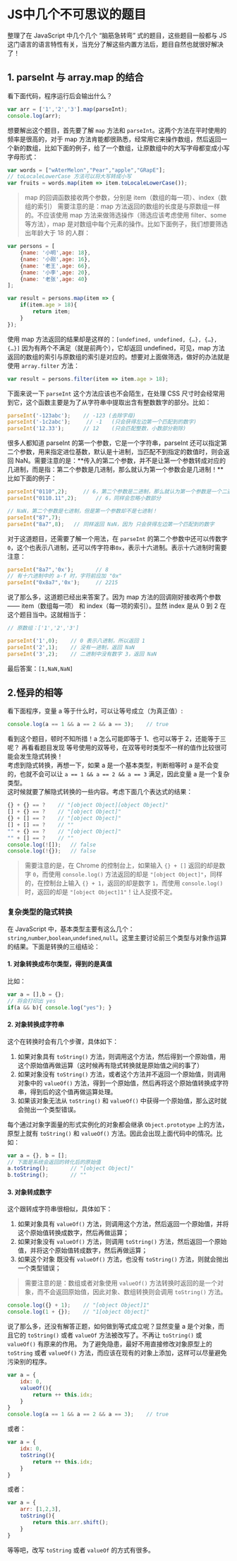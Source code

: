 # JS中几个不可思议的题目
整理了在 JavaScript 中几个几个 “脑筋急转弯” 式的题目，这些题目一般都与 JS 这门语言的语言特性有关，当充分了解这些内置方法后，题目自然也就很好解决了！  
## 1. parseInt 与 array.map 的结合
看下面代码，程序运行后会输出什么？
```js
var arr = ['1','2','3'].map(parseInt);
console.log(arr);
```
想要解出这个题目，首先要了解 `map` 方法和 `parseInt`。这两个方法在平时使用的频率是很高的，对于 map 方法肯能都很熟悉，经常用它来操作数组，然后返回一个新的数组，比如下面的例子，给了一个数组，让原数组中的大写字母都变成小写字母形式：
```js
var words = ["wAterMelon","Pear","apple","GRapE"];
// toLocaleLowerCase 方法可以将大写转成小写
var fruits = words.map(item => item.toLocaleLowerCase());
```
> map 的回调函数接收两个参数，分别是 item（数组的每一项）、index（数组的索引）
需要注意的是：map 方法返回的数组的长度是与原数组一样的。不应该使用 map 方法来做筛选操作（筛选应该考虑使用 filter、some等方法），map 是对数组中每个元素的操作。比如下面例子，我们想要筛选出年龄大于 18 的人群：
```js
var persons = [
    {name: '小明',age: 18},
    {name: '小刚',age: 16},
    {name: '老王',age: 66},
    {name: '小李',age: 20},
    {name: '老张',age: 40}
];

var result = persons.map(item => {
    if(item.age > 18){
        return item;
    }
});
```
使用 map 方法返回的结果却是这样的：`[undefined, undefined, {…}, {…}, {…}]` 因为有两个不满足（就是前两个），它却返回 undefined，可见，map 方法返回的数组的索引与原数组的索引是对应的。想要对上面做筛选，做好的办法就是使用 `array.filter` 方法：
```js
var result = persons.filter(item => item.age > 18);
```
下面来说一下 `parseInt`
这个方法应该也不会陌生，在处理 CSS 尺寸时会经常用到它，这个函数主要是为了从字符串中提取出含有整数数字的部分。比如：
```js
parseInt('-123abc');    // -123 (去除字母)
parseInt('-1c2abc');     // -1   (只会获得左边第一个匹配到的数字)
parseInt('12.33');      // 12    (只会匹配整数，小数部分剔除)
```
很多人都知道 parseInt 的第一个参数，它是一个字符串，parseInt 还可以指定第二个参数，用来指定进位基数，默认是十进制，当匹配不到指定的数值时，则会返回 NaN。需要注意的是：**传入的第二个参数，并不是让第一个参数转成对应的几进制，而是指：第二个参数是几进制，那么就认为第一个参数会是几进制！**比如下面的例子：
```js
parseInt("0110",2);     // 6，第二个参数是二进制，那么就认为第一个参数是一个二进制数
parseInt("0110.11",2);      // 6，同样会忽略小数部分

// NaN，第二个参数是七进制，但是第一个参数却不是七进制！
parseInt("87",7);         
parseInt("8a7",8);   // 同样返回 NaN，因为 只会获得左边第一个匹配到的数字
```
对于这道题目，还需要了解一个用法，在 `parseInt` 的第二个参数中还可以传数字 `0`，这个也表示八进制，还可以传字符串`0x`，表示十六进制。表示十六进制时需要注意：
```js
parseInt("8a7",'0x');       // 8
// 有十六进制中的 a-f 时，字符前应加 "0x"
parseInt("0x8a7",'0x');     // 2215  
```
说了那么多，这道题已经出来答案了。因为 map 方法的回调刚好接收两个参数 —— item（数组每一项） 和 index（每一项的索引）。显然 index 是从 0 到 2 在这个题目当中。这就相当于：
```js
// 原数组：['1','2','3']

parseInt('1',0);    // 0 表示八进制，所以返回 1
parseInt('2',1);    // 没有一进制，返回 NaN
parseInt('3',2);    // 二进制中没有数字 3，返回 NaN
```
最后答案：`[1,NaN,NaN]`

## 2.怪异的相等
看下面程序，变量 a 等于什么时，可以让等号成立（为真正值）:
```js
console.log(a == 1 && a == 2 && a == 3);    // true
```
看到这个题目，顿时不知所措！a 怎么可能即等于 1、也可以等于 2，还能等于三呢？
再看看题目发现 等号使用的双等号，在双等号时类型不一样的值作比较很可能会发生隐式转换！  
考虑到隐式转换，再想一下，如果 a 是一个基本类型，判断相等时 a 是不会变的，也就不会可以让 `a == 1 && a == 2 && a == 3` 满足，因此变量 a 是一个复杂类型。  
这时候就要了解隐式转换的一些内容。考虑下面几个表达式的结果：
```js
{} + {} == ?    // "[object Object][object Object]"
[] + {} == ?    // "[object Object]"
{} + [] == ?    // "[object Object]"
[] + [] == ?    // ""
"" + {} == ?    // "[object Object]"
"" + [] == ?    // ""
console.log(![]);   // false
console.log(!{});   // false
```
> 需要注意的是，在 Chrome 的控制台上，如果输入 `{} + []` 返回的却是数字 `0`，而使用 `console.log()` 方法返回的却是 `"[object Object]"`，同样的，在控制台上输入 `{} + 1`，返回的却是数字 `1`，而使用 `console.log()` 时，返回的却是 `"[object Object]1"`！让人捉摸不定。
### 复杂类型的隐式转换
在 JavaScript 中，基本类型主要有这么几个：`string`,`number`,`boolean`,`undefined`,`null`。这里主要讨论前三个类型与对象作运算的结果。下面是转换的三组结论：  
#### 1. 对象转换成布尔类型，得到的是真值
比如：
```js
var a = [],b = {};
// 将会打印出 yes
if(a && b){ console.log("yes"); }
```
#### 2. 对象转换成字符串
这个在转换时会有几个步骤，具体如下：
1. 如果对象具有 `toString()` 方法，则调用这个方法，然后得到一个原始值，用这个原始值再做运算（这时候再有隐式转换就是原始值之间的事了）  
2. 如果对象没有 `toString()` 方法，或者这个方法并不返回一个原始值，则调用对象中的 `valueOf()` 方法，得到一个原始值，然后再将这个原始值转换成字符串，得到后的这个值再做运算处理。
3. 如果该对象无法从 `toString()` 和 `valueOf()` 中获得一个原始值，那么这时就会抛出一个类型错误。  

每个通过对象字面量的形式实例化的对象都会继承 `Object.prototype` 上的方法，原型上就有 `toString()` 和 `valueOf()` 方法。因此会出现上面代码中的情况。比如：
```js
var a = {}, b = [];
// 下面是系统会返回的转化后的原始值
a.toString();       // "[object Object]"
b.toString();       // ""
```
#### 3. 对象转成数字
这个跟转成字符串很相似，具体如下：  
1. 如果对象具有 `valueOf()` 方法，则调用这个方法，然后返回一个原始值，并将这个原始值转换成数字，然后再做运算；
2. 如果对象没有 `valueOf()` 方法，则调用 `toString()` 方法，然后返回一个原始值，并将这个原始值转成数字，然后再做运算；
3. 如果这个对象 既没有 `valueOf()` 方法，也没有 `toString()` 方法，则就会抛出一个类型错误；  
> 需要注意的是：数组或者对象使用 `valueOf()` 方法转换时返回的是一个对象，而不会返回原始值，因此对象、数组转换则会调用 `toString()` 方法。
```js
console.log({} + 1);    // "[object Object]1"
console.log(1 + {});    // "1[object Object]"
```
说了那么多，还没有解答正题，如何做到等式成立呢？显然变量 a 是个对象，而且它的 `toString()` 或者 `valueOf` 方法被改写了。不再让 `toString()` 或 `valueOf()` 有原来的作用。 为了避免隐患，最好不用直接修改对象原型上的 `toString` 或者 `valueOf()` 方法，而应该在现有的对象上添加，这样可以尽量避免污染别的程序。  
```js
var a = {
    idx: 0,
    valueOf(){
        return ++ this.idx;
    }
}
console.log(a == 1 && a == 2 && a == 3);    // true
```
或者：
```js
var a = {
    idx: 0,
    toString(){
        return ++ this.idx;
    }
}
```
或者：
```js
var a = {
    arr: [1,2,3],
    toString(){
        return this.arr.shift();
    }
}
```
等等吧，改写 `toString` 或者 `valueOf` 的方式有很多。